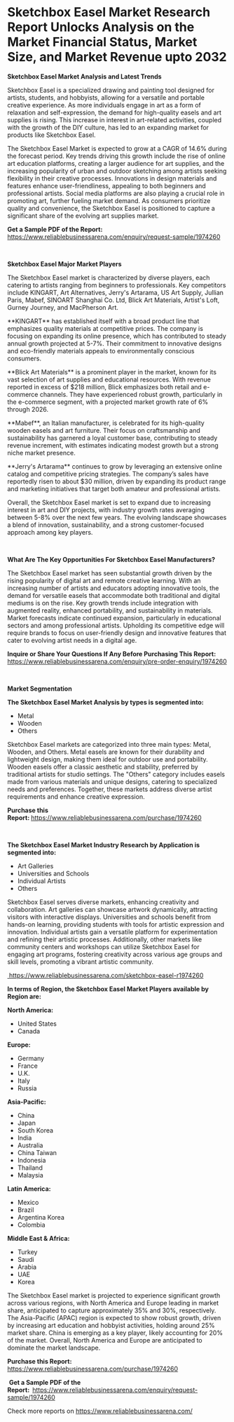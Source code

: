 <p><h1>Sketchbox Easel Market Research Report Unlocks Analysis on the Market Financial Status, Market Size, and Market Revenue upto 2032</h1></p><p><strong>Sketchbox Easel Market Analysis and Latest Trends</strong></p>
<p><p>Sketchbox Easel is a specialized drawing and painting tool designed for artists, students, and hobbyists, allowing for a versatile and portable creative experience. As more individuals engage in art as a form of relaxation and self-expression, the demand for high-quality easels and art supplies is rising. This increase in interest in art-related activities, coupled with the growth of the DIY culture, has led to an expanding market for products like Sketchbox Easel.</p><p>The Sketchbox Easel Market is expected to grow at a CAGR of 14.6% during the forecast period. Key trends driving this growth include the rise of online art education platforms, creating a larger audience for art supplies, and the increasing popularity of urban and outdoor sketching among artists seeking flexibility in their creative processes. Innovations in design materials and features enhance user-friendliness, appealing to both beginners and professional artists. Social media platforms are also playing a crucial role in promoting art, further fueling market demand. As consumers prioritize quality and convenience, the Sketchbox Easel is positioned to capture a significant share of the evolving art supplies market.</p></p>
<p><strong>Get a Sample PDF of the Report:&nbsp;</strong> <a href="https://www.reliablebusinessarena.com/enquiry/request-sample/1974260?utm_campaign=2031&utm_medium=2&utm_source=Github&utm_content=ia&utm_term=09022025&utm_id=sketchbox-easel">https://www.reliablebusinessarena.com/enquiry/request-sample/1974260</a></p>
<p>&nbsp;</p>
<p><strong>Sketchbox Easel Major Market Players</strong></p>
<p><p>The Sketchbox Easel market is characterized by diverse players, each catering to artists ranging from beginners to professionals. Key competitors include KINGART, Art Alternatives, Jerry's Artarama, US Art Supply, Jullian Paris, Mabef, SINOART Shanghai Co. Ltd, Blick Art Materials, Artist's Loft, Gurney Journey, and MacPherson Art.</p><p>**KINGART** has established itself with a broad product line that emphasizes quality materials at competitive prices. The company is focusing on expanding its online presence, which has contributed to steady annual growth projected at 5-7%. Their commitment to innovative designs and eco-friendly materials appeals to environmentally conscious consumers.</p><p>**Blick Art Materials** is a prominent player in the market, known for its vast selection of art supplies and educational resources. With revenue reported in excess of $218 million, Blick emphasizes both retail and e-commerce channels. They have experienced robust growth, particularly in the e-commerce segment, with a projected market growth rate of 6% through 2026.</p><p>**Mabef**, an Italian manufacturer, is celebrated for its high-quality wooden easels and art furniture. Their focus on craftsmanship and sustainability has garnered a loyal customer base, contributing to steady revenue increment, with estimates indicating modest growth but a strong niche market presence.</p><p>**Jerry's Artarama** continues to grow by leveraging an extensive online catalog and competitive pricing strategies. The company’s sales have reportedly risen to about $30 million, driven by expanding its product range and marketing initiatives that target both amateur and professional artists.</p><p>Overall, the Sketchbox Easel market is set to expand due to increasing interest in art and DIY projects, with industry growth rates averaging between 5-8% over the next few years. The evolving landscape showcases a blend of innovation, sustainability, and a strong customer-focused approach among key players.</p></p>
<p>&nbsp;</p>
<p><strong>What Are The Key Opportunities For Sketchbox Easel Manufacturers?</strong></p>
<p><p>The Sketchbox Easel market has seen substantial growth driven by the rising popularity of digital art and remote creative learning. With an increasing number of artists and educators adopting innovative tools, the demand for versatile easels that accommodate both traditional and digital mediums is on the rise. Key growth trends include integration with augmented reality, enhanced portability, and sustainability in materials. Market forecasts indicate continued expansion, particularly in educational sectors and among professional artists. Upholding its competitive edge will require brands to focus on user-friendly design and innovative features that cater to evolving artist needs in a digital age.</p></p>
<p><strong>Inquire or Share Your Questions If Any Before Purchasing This Report:</strong> <a href="https://www.reliablebusinessarena.com/enquiry/pre-order-enquiry/1974260?utm_campaign=2031&utm_medium=2&utm_source=Github&utm_content=ia&utm_term=09022025&utm_id=sketchbox-easel">https://www.reliablebusinessarena.com/enquiry/pre-order-enquiry/1974260</a></p>
<p>&nbsp;</p>
<p><strong>Market Segmentation</strong></p>
<p><strong>The Sketchbox Easel Market Analysis by types is segmented into:</strong></p>
<p><ul><li>Metal</li><li>Wooden</li><li>Others</li></ul></p>
<p><p>Sketchbox Easel markets are categorized into three main types: Metal, Wooden, and Others. Metal easels are known for their durability and lightweight design, making them ideal for outdoor use and portability. Wooden easels offer a classic aesthetic and stability, preferred by traditional artists for studio settings. The "Others" category includes easels made from various materials and unique designs, catering to specialized needs and preferences. Together, these markets address diverse artist requirements and enhance creative expression.</p></p>
<p><strong>Purchase this Report:&nbsp;</strong><a href="https://www.reliablebusinessarena.com/purchase/1974260?utm_campaign=2031&utm_medium=2&utm_source=Github&utm_content=ia&utm_term=09022025&utm_id=sketchbox-easel">https://www.reliablebusinessarena.com/purchase/1974260</a></p>
<p>&nbsp;</p>
<p><strong>The Sketchbox Easel Market Industry Research by Application is segmented into:</strong></p>
<p><ul><li>Art Galleries</li><li>Universities and Schools</li><li>Individual Artists</li><li>Others</li></ul></p>
<p><p>Sketchbox Easel serves diverse markets, enhancing creativity and collaboration. Art galleries can showcase artwork dynamically, attracting visitors with interactive displays. Universities and schools benefit from hands-on learning, providing students with tools for artistic expression and innovation. Individual artists gain a versatile platform for experimentation and refining their artistic processes. Additionally, other markets like community centers and workshops can utilize Sketchbox Easel for engaging art programs, fostering creativity across various age groups and skill levels, promoting a vibrant artistic community.</p></p>
<p><a href="https://www.reliablebusinessarena.com/sketchbox-easel-r1974260?utm_campaign=2031&utm_medium=2&utm_source=Github&utm_content=ia&utm_term=09022025&utm_id=sketchbox-easel">&nbsp;https://www.reliablebusinessarena.com/sketchbox-easel-r1974260</a></p>
<p><strong>In terms of Region, the Sketchbox Easel Market Players available by Region are:</strong></p>
<p>
    <p> <strong> North America: </strong>
        <ul>
            <li>United States</li>
            <li>Canada</li>
        </ul>
        </p> 
    <p> <strong> Europe: </strong>
        <ul>
            <li>Germany</li>
            <li>France</li>
            <li>U.K.</li>
            <li>Italy</li>
            <li>Russia</li>
        </ul>
        </p> 
    <p> <strong> Asia-Pacific: </strong>
        <ul>
            <li>China</li>
            <li>Japan</li>
            <li>South Korea</li>
            <li>India</li>
            <li>Australia</li>
            <li>China Taiwan</li>
            <li>Indonesia</li>
            <li>Thailand</li>
            <li>Malaysia</li>
        </ul>
        </p> 
    <p> <strong> Latin America: </strong>
        <ul>
            <li>Mexico</li>
            <li>Brazil</li>
            <li>Argentina Korea</li>
            <li>Colombia</li>
        </ul>
        </p> 
    <p> <strong> Middle East & Africa: </strong>
        <ul>
            <li>Turkey</li>
            <li>Saudi</li>
            <li>Arabia</li>
            <li>UAE</li>
            <li>Korea</li>
        </ul>
    </p>
    </p>
<p><p>The Sketchbox Easel market is projected to experience significant growth across various regions, with North America and Europe leading in market share, anticipated to capture approximately 35% and 30%, respectively. The Asia-Pacific (APAC) region is expected to show robust growth, driven by increasing art education and hobbyist activities, holding around 25% market share. China is emerging as a key player, likely accounting for 20% of the market. Overall, North America and Europe are anticipated to dominate the market landscape.</p></p>
<p><strong>Purchase this Report: </strong><a href="https://www.reliablebusinessarena.com/purchase/1974260?utm_campaign=2031&utm_medium=2&utm_source=Github&utm_content=ia&utm_term=09022025&utm_id=sketchbox-easel">https://www.reliablebusinessarena.com/purchase/1974260</a></p>
<p>&nbsp;<strong>Get a Sample PDF of the Report:&nbsp;&nbsp;</strong><a href="https://www.reliablebusinessarena.com/enquiry/request-sample/1974260?utm_campaign=2031&utm_medium=2&utm_source=Github&utm_content=ia&utm_term=09022025&utm_id=sketchbox-easel">https://www.reliablebusinessarena.com/enquiry/request-sample/1974260</a></p>
<p><strong></strong></p>
<p>Check more reports on <a href="https://www.reliablebusinessarena.com/?utm_campaign=2031&utm_medium=2&utm_source=Github&utm_content=ia&utm_term=09022025&utm_id=sketchbox-easel">https://www.reliablebusinessarena.com/</a></p>